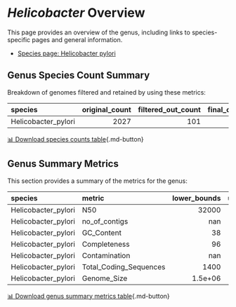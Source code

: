 # *Helicobacter* Overview
This page provides an overview of the genus, including links to species-specific pages and general information.

- [Species page: Helicobacter pylori](Helicobacter_pylori/index.md)
## Genus Species Count Summary
Breakdown of genomes filtered and retained by using these metrics:

| species             |   original_count |   filtered_out_count |   final_count |
|:--------------------|-----------------:|---------------------:|--------------:|
| Helicobacter_pylori |             2027 |                  101 |          1926 |


[📊 Download species counts table](species_counts.csv){.md-button}
## Genus Summary Metrics
This section provides a summary of the metrics for the genus:

| species             | metric                 |   lower_bounds |   upper_bounds |
|:--------------------|:-----------------------|---------------:|---------------:|
| Helicobacter_pylori | N50                    |    32000       |      nan       |
| Helicobacter_pylori | no_of_contigs          |      nan       |      130       |
| Helicobacter_pylori | GC_Content             |       38       |       40       |
| Helicobacter_pylori | Completeness           |       96       |      nan       |
| Helicobacter_pylori | Contamination          |      nan       |        2       |
| Helicobacter_pylori | Total_Coding_Sequences |     1400       |     1700       |
| Helicobacter_pylori | Genome_Size            |        1.5e+06 |        1.8e+06 |


[📊 Download genus summary metrics table](genus_summary_metrics.csv){.md-button}

